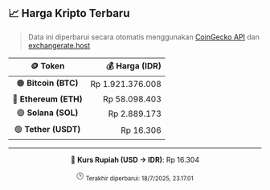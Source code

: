 

<!-- HARGA_KRIPTO -->
## 📈 Harga Kripto Terbaru

> Data ini diperbarui secara otomatis menggunakan [CoinGecko API](https://www.coingecko.com/) dan [exchangerate.host](https://exchangerate.host/)

<div align="center">

| 🪙 Token | 💰 Harga (IDR) |
|:------:|---------------:|
| 🟠 **Bitcoin (BTC)**   | Rp 1.921.376.008 |
| 🔵 **Ethereum (ETH)**  | Rp 58.098.403 |
| 🟣 **Solana (SOL)**    | Rp 2.889.173 |
| 🟢 **Tether (USDT)**   | Rp 16.306 |

---

💱 **Kurs Rupiah (USD → IDR)**: Rp 16.304

🕒 <sub>Terakhir diperbarui: 18/7/2025, 23.17.01</sub>

</div>
<!-- /HARGA_KRIPTO -->